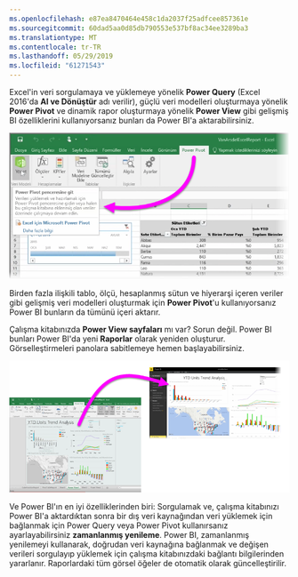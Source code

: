 ```yaml
---
ms.openlocfilehash: e87ea8470464e458c1da2037f25adfcee857361e
ms.sourcegitcommit: 60dad5aa0d85db790553e537bf8ac34ee3289ba3
ms.translationtype: MT
ms.contentlocale: tr-TR
ms.lasthandoff: 05/29/2019
ms.locfileid: "61271543"
---
```

Excel'in veri sorgulamaya ve yüklemeye yönelik **Power Query** (Excel 2016'da **Al ve Dönüştür** adı verilir), güçlü veri modelleri oluşturmaya yönelik **Power Pivot** ve dinamik rapor oluşturmaya yönelik **Power View** gibi gelişmiş BI özelliklerini kullanıyorsanız bunları da Power BI'a aktarabilirsiniz.

![](media/5-3-import-powerpivot-powerview/5-3_1.png)

Birden fazla ilişkili tablo, ölçü, hesaplanmış sütun ve hiyerarşi içeren veriler gibi gelişmiş veri modelleri oluşturmak için **Power Pivot**'u kullanıyorsanız Power BI bunların da tümünü içeri aktarır.

Çalışma kitabınızda **Power View sayfaları** mı var? Sorun değil. Power BI bunları Power BI'da yeni **Raporlar** olarak yeniden oluşturur. Görselleştirmeleri panolara sabitlemeye hemen başlayabilirsiniz.

![](media/5-3-import-powerpivot-powerview/5-3_2.png)

Ve Power BI'ın en iyi özelliklerinden biri: Sorgulamak ve, çalışma kitabınızı Power BI'a aktardıktan sonra bir dış veri kaynağından veri yüklemek için bağlanmak için Power Query veya Power Pivot kullanırsanız ayarlayabilirsiniz **zamanlanmış yenileme**. Power BI, zamanlanmış yenilemeyi kullanarak, doğrudan veri kaynağına bağlanmak ve değişen verileri sorgulayıp yüklemek için çalışma kitabınızdaki bağlantı bilgilerinden yararlanır. Raporlardaki tüm görsel öğeler de otomatik olarak güncelleştirilir.

